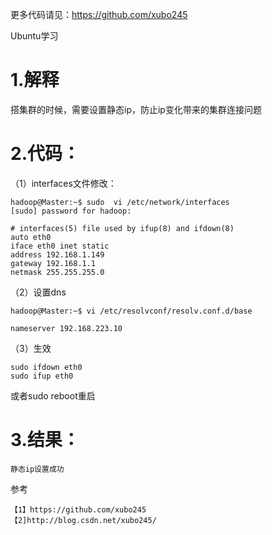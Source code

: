 
更多代码请见：https://github.com/xubo245

Ubuntu学习

# 1.解释 #

搭集群的时候，需要设置静态ip，防止ip变化带来的集群连接问题

# 2.代码： #

（1）interfaces文件修改：

	hadoop@Master:~$ sudo  vi /etc/network/interfaces
	[sudo] password for hadoop: 
	
	# interfaces(5) file used by ifup(8) and ifdown(8)
	auto eth0
	iface eth0 inet static
	address 192.168.1.149
	gateway 192.168.1.1
	netmask 255.255.255.0

（2）设置dns

	hadoop@Master:~$ vi /etc/resolvconf/resolv.conf.d/base
	
	nameserver 192.168.223.10

（3）生效

	sudo ifdown eth0
	sudo ifup eth0
或者sudo reboot重启

# 3.结果： #
    
    静态ip设置成功


参考

	【1】https://github.com/xubo245
	【2]http://blog.csdn.net/xubo245/
